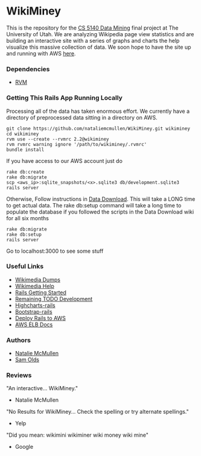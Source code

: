 # WikiMiney
This is the repository for the [CS 5140 Data Mining](http://www.cs.utah.edu/~jeffp/teaching/cs5140.html)
final project at The University of Utah. We are analyzing Wikipedia page view statistics and are building
an interactive site with a series of graphs and charts the help visualize this massive collection of
data. We soon hope to have the site up and running with AWS [here](#).


### Dependencies
* [RVM](http://rvm.io)


### Getting This Rails App Running Locally
Processing all of the data has taken enormous effort. We currently have a directory of preprocessed data
sitting in a directory on AWS.

```
git clone https://github.com/nataliemcmullen/WikiMiney.git wikiminey
cd wikiminey
rvm use --create --rvmrc 2.2@wikiminey
rvm rvmrc warning ignore '/path/to/wikiminey/.rvmrc'
bundle install
```

If you have access to our AWS account just do

```
rake db:create
rake db:migrate
scp <aws_ip>:sqlite_snapshots/<x>.sqlite3 db/development.sqlite3
rails server
```

Otherwise,
Follow instructions in [Data Download](DATA_DL.md). This will take a LONG time to get actual data.
The rake db:setup command will take a long time to populate the database if you followed the scripts in the
Data Download wiki for all six months

```
rake db:migrate
rake db:setup
rails server
```

Go to localhost:3000 to see some stuff


### Useful Links
* [Wikimedia Dumps](http://dumps.wikimedia.org/other/pagecounts-raw)
* [Wikimedia Help](http://wikitech.wikimedia.org/wiki/Analytics/Data/Pagecounts-raw)
* [Rails Getting Started](http://guides.rubyonrails.org/getting_started.html)
* [Remaining TODO Development](TODO.md)
* [Highcharts-rails](http://github.com/PerfectlyNormal/highcharts-rails)
* [Bootstrap-rails](https://github.com/seyhunak/twitter-bootstrap-rails)
* [Deploy Rails to AWS](http://dennissuratna.com/rails-deployment-aws1)
* [AWS ELB Docs](http://docs.aws.amazon.com/elasticbeanstalk/latest/dg/create_deploy_Ruby_rails.html)


### Authors
* [Natalie McMullen](http://github.com/nataliemcmullen)
* [Sam Olds](http://github.com/samolds)


### Reviews
"An interactive... WikiMiney."
* Natalie McMullen

"No Results for WikiMiney... Check the spelling or try alternate spellings."
* Yelp

"Did you mean:  wikimini   wikiminer   wiki money   wiki mine"
* Google
